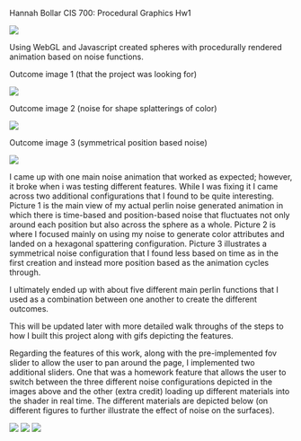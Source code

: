 Hannah Bollar
CIS 700: Procedural Graphics Hw1

![](still1.jpg)

Using WebGL and Javascript created spheres with procedurally rendered animation based on 
noise functions.

Outcome image 1 (that the project was looking for)

![](still1.jpg)

Outcome image 2 (noise for shape splatterings of color)

![](still2.jpg)

Outcome image 3 (symmetrical position based noise)

![](still3.jpg)

I came up with one main noise animation that worked as expected; however, it broke when i was
testing different features. While I was fixing it I came across two additional configurations that
I found to be quite interesting. Picture 1 is the main view of my actual perlin noise generated
animation in which there is time-based and position-based noise that fluctuates not only around
each position but also across the sphere as a whole. Picture 2 is where I focused mainly on using
my noise to generate color attributes and landed on a hexagonal spattering configuration. Picture 3
illustrates a symmetrical noise configuration that I found less based on time as in the first creation
and instead more position based as the animation cycles through.

I ultimately ended up with about five different main perlin functions that I used as a combination
between one another to create the different outcomes. 

This will be updated later with more detailed walk throughs of the steps to how I built this project
along with gifs depicting the features.

Regarding the features of this work, along with the pre-implemented fov slider to allow the user to 
pan around the page, I implemented two additional sliders. One that was a homework feature that allows
the user to switch between the three different noise configurations depicted in the images above and the 
other (extra credit) loading up different materials into the shader in real time. The different materials
are depicted below (on different figures to further illustrate the effect of noise on the surfaces).

![](still4.jpg)
![](still5.jpg)
![](still6.jpg)
	
